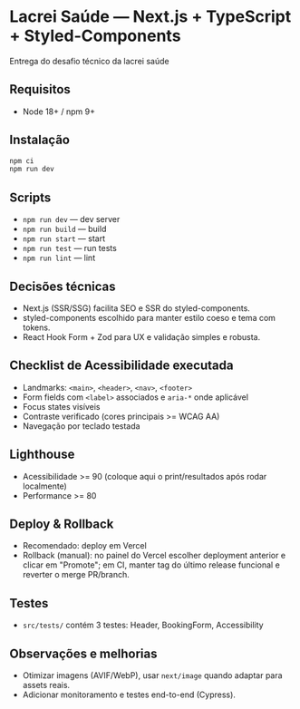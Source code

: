 # Lacrei Saúde — Next.js + TypeScript + Styled-Components


Entrega do desafio técnico da lacrei saúde


## Requisitos
- Node 18+ / npm 9+


## Instalação
```bash
npm ci
npm run dev
```


## Scripts
- `npm run dev` — dev server
- `npm run build` — build
- `npm run start` — start
- `npm run test` — run tests
- `npm run lint` — lint


## Decisões técnicas
- Next.js (SSR/SSG) facilita SEO e SSR do styled-components.
- styled-components escolhido para manter estilo coeso e tema com tokens.
- React Hook Form + Zod para UX e validação simples e robusta.


## Checklist de Acessibilidade executada
- Landmarks: `<main>`, `<header>`, `<nav>`, `<footer>`
- Form fields com `<label>` associados e `aria-*` onde aplicável
- Focus states visíveis
- Contraste verificado (cores principais >= WCAG AA)
- Navegação por teclado testada


## Lighthouse
- Acessibilidade >= 90 (coloque aqui o print/resultados após rodar localmente)
- Performance >= 80


## Deploy & Rollback
- Recomendado: deploy em Vercel
- Rollback (manual): no painel do Vercel escolher deployment anterior e clicar em "Promote"; em CI, manter tag do último release funcional e reverter o merge PR/branch.


## Testes
- `src/tests/` contém 3 testes: Header, BookingForm, Accessibility


## Observações e melhorias
- Otimizar imagens (AVIF/WebP), usar `next/image` quando adaptar para assets reais.
- Adicionar monitoramento e testes end-to-end (Cypress).